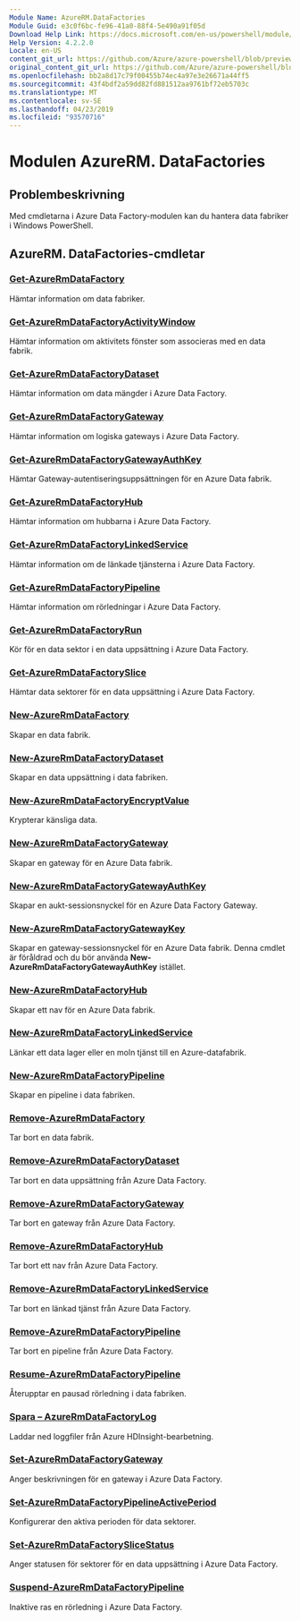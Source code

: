 ```yaml
---
Module Name: AzureRM.DataFactories
Module Guid: e3c0f6bc-fe96-41a0-88f4-5e490a91f05d
Download Help Link: https://docs.microsoft.com/en-us/powershell/module/azurerm.datafactories
Help Version: 4.2.2.0
Locale: en-US
content_git_url: https://github.com/Azure/azure-powershell/blob/preview/src/ResourceManager/DataFactories/Commands.DataFactories/help/AzureRM.DataFactories.md
original_content_git_url: https://github.com/Azure/azure-powershell/blob/preview/src/ResourceManager/DataFactories/Commands.DataFactories/help/AzureRM.DataFactories.md
ms.openlocfilehash: bb2a8d17c79f00455b74ec4a97e3e26671a44ff5
ms.sourcegitcommit: 43f4bdf2a59dd82fd881512aa9761bf72eb5703c
ms.translationtype: MT
ms.contentlocale: sv-SE
ms.lasthandoff: 04/23/2019
ms.locfileid: "93570716"
---
```

# Modulen AzureRM. DataFactories
## Problembeskrivning
Med cmdletarna i Azure Data Factory-modulen kan du hantera data fabriker i Windows PowerShell.

## AzureRM. DataFactories-cmdletar
### [Get-AzureRmDataFactory](Get-AzureRmDataFactory.md)
Hämtar information om data fabriker.

### [Get-AzureRmDataFactoryActivityWindow](Get-AzureRmDataFactoryActivityWindow.md)
Hämtar information om aktivitets fönster som associeras med en data fabrik.

### [Get-AzureRmDataFactoryDataset](Get-AzureRmDataFactoryDataset.md)
Hämtar information om data mängder i Azure Data Factory.

### [Get-AzureRmDataFactoryGateway](Get-AzureRmDataFactoryGateway.md)
Hämtar information om logiska gateways i Azure Data Factory.

### [Get-AzureRmDataFactoryGatewayAuthKey](Get-AzureRmDataFactoryGatewayAuthKey.md)
Hämtar Gateway-autentiseringsuppsättningen för en Azure Data fabrik.

### [Get-AzureRmDataFactoryHub](Get-AzureRmDataFactoryHub.md)
Hämtar information om hubbarna i Azure Data Factory.

### [Get-AzureRmDataFactoryLinkedService](Get-AzureRmDataFactoryLinkedService.md)
Hämtar information om de länkade tjänsterna i Azure Data Factory.

### [Get-AzureRmDataFactoryPipeline](Get-AzureRmDataFactoryPipeline.md)
Hämtar information om rörledningar i Azure Data Factory.

### [Get-AzureRmDataFactoryRun](Get-AzureRmDataFactoryRun.md)
Kör för en data sektor i en data uppsättning i Azure Data Factory.

### [Get-AzureRmDataFactorySlice](Get-AzureRmDataFactorySlice.md)
Hämtar data sektorer för en data uppsättning i Azure Data Factory.

### [New-AzureRmDataFactory](New-AzureRmDataFactory.md)
Skapar en data fabrik.

### [New-AzureRmDataFactoryDataset](New-AzureRmDataFactoryDataset.md)
Skapar en data uppsättning i data fabriken.

### [New-AzureRmDataFactoryEncryptValue](New-AzureRmDataFactoryEncryptValue.md)
Krypterar känsliga data.

### [New-AzureRmDataFactoryGateway](New-AzureRmDataFactoryGateway.md)
Skapar en gateway för en Azure Data fabrik.

### [New-AzureRmDataFactoryGatewayAuthKey](New-AzureRmDataFactoryGatewayAuthKey.md)
Skapar en aukt-sessionsnyckel för en Azure Data Factory Gateway.

### [New-AzureRmDataFactoryGatewayKey](New-AzureRmDataFactoryGatewayKey.md)
Skapar en gateway-sessionsnyckel för en Azure Data fabrik. Denna cmdlet är föråldrad och du bör använda **New-AzureRmDataFactoryGatewayAuthKey** istället.

### [New-AzureRmDataFactoryHub](New-AzureRmDataFactoryHub.md)
Skapar ett nav för en Azure Data fabrik.

### [New-AzureRmDataFactoryLinkedService](New-AzureRmDataFactoryLinkedService.md)
Länkar ett data lager eller en moln tjänst till en Azure-datafabrik.

### [New-AzureRmDataFactoryPipeline](New-AzureRmDataFactoryPipeline.md)
Skapar en pipeline i data fabriken.

### [Remove-AzureRmDataFactory](Remove-AzureRmDataFactory.md)
Tar bort en data fabrik.

### [Remove-AzureRmDataFactoryDataset](Remove-AzureRmDataFactoryDataset.md)
Tar bort en data uppsättning från Azure Data Factory.

### [Remove-AzureRmDataFactoryGateway](Remove-AzureRmDataFactoryGateway.md)
Tar bort en gateway från Azure Data Factory.

### [Remove-AzureRmDataFactoryHub](Remove-AzureRmDataFactoryHub.md)
Tar bort ett nav från Azure Data Factory.

### [Remove-AzureRmDataFactoryLinkedService](Remove-AzureRmDataFactoryLinkedService.md)
Tar bort en länkad tjänst från Azure Data Factory.

### [Remove-AzureRmDataFactoryPipeline](Remove-AzureRmDataFactoryPipeline.md)
Tar bort en pipeline från Azure Data Factory.

### [Resume-AzureRmDataFactoryPipeline](Resume-AzureRmDataFactoryPipeline.md)
Återupptar en pausad rörledning i data fabriken.

### [Spara – AzureRmDataFactoryLog](Save-AzureRmDataFactoryLog.md)
Laddar ned loggfiler från Azure HDInsight-bearbetning.

### [Set-AzureRmDataFactoryGateway](Set-AzureRmDataFactoryGateway.md)
Anger beskrivningen för en gateway i Azure Data Factory.

### [Set-AzureRmDataFactoryPipelineActivePeriod](Set-AzureRmDataFactoryPipelineActivePeriod.md)
Konfigurerar den aktiva perioden för data sektorer.

### [Set-AzureRmDataFactorySliceStatus](Set-AzureRmDataFactorySliceStatus.md)
Anger statusen för sektorer för en data uppsättning i Azure Data Factory.

### [Suspend-AzureRmDataFactoryPipeline](Suspend-AzureRmDataFactoryPipeline.md)
Inaktive ras en rörledning i Azure Data Factory.

